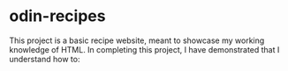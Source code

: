 # odin-recipes
This project is a basic recipe website, meant to showcase my working knowledge of HTML.
In completing this project, I have demonstrated that I understand how to: